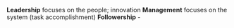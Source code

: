 **Leadership** focuses on the people; innovation
**Management** focuses on the system (task accomplishment)
**Followership** - 